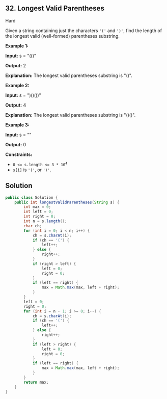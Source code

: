 ## 32\. Longest Valid Parentheses

Hard

Given a string containing just the characters `'('` and `')'`, find the length of the longest valid (well-formed) parentheses substring.

**Example 1:**

**Input:** s = "(()"

**Output:** 2

**Explanation:** The longest valid parentheses substring is "()". 

**Example 2:**

**Input:** s = ")()())"

**Output:** 4

**Explanation:** The longest valid parentheses substring is "()()". 

**Example 3:**

**Input:** s = ""

**Output:** 0 

**Constraints:**

*   <code>0 <= s.length <= 3 * 10<sup>4</sup></code>
*   `s[i]` is `'('`, or `')'`.

## Solution

```java
public class Solution {
    public int longestValidParentheses(String s) {
        int max = 0;
        int left = 0;
        int right = 0;
        int n = s.length();
        char ch;
        for (int i = 0; i < n; i++) {
            ch = s.charAt(i);
            if (ch == '(') {
                left++;
            } else {
                right++;
            }
            if (right > left) {
                left = 0;
                right = 0;
            }
            if (left == right) {
                max = Math.max(max, left + right);
            }
        }
        left = 0;
        right = 0;
        for (int i = n - 1; i >= 0; i--) {
            ch = s.charAt(i);
            if (ch == '(') {
                left++;
            } else {
                right++;
            }
            if (left > right) {
                left = 0;
                right = 0;
            }
            if (left == right) {
                max = Math.max(max, left + right);
            }
        }
        return max;
    }
}
```
